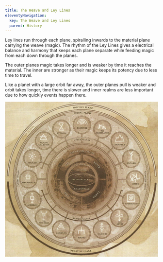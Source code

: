 ```yaml
---
title: The Weave and Ley Lines
eleventyNavigation:
  key: The Weave and Ley Lines
  parent: History
---
```


Ley lines run through each plane, spiralling inwards to the material plane carrying the weave (magic). The rhythm of the Ley Lines gives a electrical balance and harmony that keeps each plane separate while feeding magic from each down through the planes.

The outer planes magic takes longer and is weaker by time it reaches the material. The inner are stronger as their magic keeps its potency due to less time to travel.

Like a planet with a large orbit far away, the outer planes pull is weaker and orbit takes longer, time there is slower and inner realms are less important due to how quickly events happen there.

![Overview of the Planes](/assets/images/article/planes.webp "Overview of the Planes")
